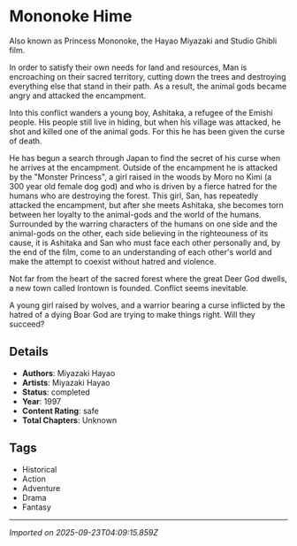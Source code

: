 # Mononoke Hime

Also known as Princess Mononoke, the Hayao Miyazaki and Studio Ghibli film.  
  
In order to satisfy their own needs for land and resources, Man is encroaching on their sacred territory, cutting down the trees and destroying everything else that stand in their path. As a result, the animal gods became angry and attacked the encampment.  
  
Into this conflict wanders a young boy, Ashitaka, a refugee of the Emishi people. His people still live in hiding, but when his village was attacked, he shot and killed one of the animal gods. For this he has been given the curse of death.  
  
He has begun a search through Japan to find the secret of his curse when he arrives at the encampment. Outside of the encampment he is attacked by the "Monster Princess", a girl raised in the woods by Moro no Kimi (a 300 year old female dog god) and who is driven by a fierce hatred for the humans who are destroying the forest. This girl, San, has repeatedly attacked the encampment, but after she meets Ashitaka, she becomes torn between her loyalty to the animal-gods and the world of the humans.  
Surrounded by the warring characters of the humans on one side and the animal-gods on the other, each side believing in the righteouness of its cause, it is Ashitaka and San who must face each other personally and, by the end of the film, come to an understanding of each other's world and make the attempt to coexist without hatred and violence.  
  
Not far from the heart of the sacred forest where the great Deer God dwells, a new town called Irontown is founded. Conflict seems inevitable.  
  
A young girl raised by wolves, and a warrior bearing a curse inflicted by the hatred of a dying Boar God are trying to make things right. Will they succeed?

## Details
- **Authors**: Miyazaki Hayao
- **Artists**: Miyazaki Hayao
- **Status**: completed
- **Year**: 1997
- **Content Rating**: safe
- **Total Chapters**: Unknown

## Tags
- Historical
- Action
- Adventure
- Drama
- Fantasy

---
*Imported on 2025-09-23T04:09:15.859Z*
